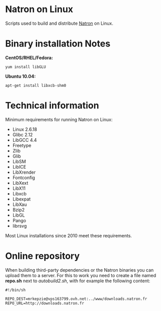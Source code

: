 Natron on Linux
===============

Scripts used to build and distribute [Natron](http://www.natron.fr) on Linux.

Binary installation Notes
=========================

**CentOS/RHEL/Fedora:**

```
yum install libGLU
```

**Ubuntu 10.04:**

```
apt-get install libxcb-shm0
```

Technical information
=====================

Minimum requirements for running Natron on Linux:

- Linux 2.6.18
- Glibc 2.12
- LibGCC 4.4
- Freetype
- Zlib
- Glib
- LibSM
- LibICE
- LibXrender
- Fontconfig
- LibXext
- LibX11
- Libxcb
- Libexpat
- LibXau
- Bzip2
- LibGL
- Pango
- librsvg

Most Linux installations since 2010 meet these requirements.

Online repository
==================

When building third-party dependencies or the Natron binaries you can upload them to a server. 
For this to work you need to create a file named **repo.sh** next to *autobuild2.sh*, with for example the following content:

    #!/bin/sh

    REPO_DEST=mrkepzie@vps163799.ovh.net:../www/downloads.natron.fr
    REPO_URL=http://downloads.natron.fr
